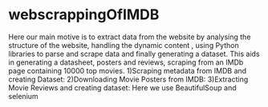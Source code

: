 # webscrappingOfIMDB
Here our main motive is to extract data from the website by analysing the structure of the website, handling the dynamic content , using Python libraries to parse and scrape data  and finally generating a dataset.
This aids in generating a datasheet, posters and reviews, scraping from an IMDb page containing 10000 top movies.
1)Scraping metadata from IMDB and creating Dataset:
2)Downloading Movie Posters from IMDB:
3)Extracting Movie Reviews and creating  dataset:
Here we use BeautifulSoup and selenium

